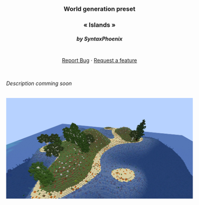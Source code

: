 <p align="center">
  <h3 align="center">World generation preset</h3>
  <h3 align="center">« Islands »</h3>
  <h5 align="center">by SyntaxPhoenix</h5>

  <p align="center">
    <br />
    <a href="https://github.com/SourceWriters/rwg-presets/issues/new?labels=bug&title=[Islands]%20Bug%20found">Report Bug</a>
    ·
    <a href="https://github.com/SourceWriters/rwg-presets/issues/new?labels=enhancement&title=[Islands]%20Feature%20request">Request a feature</a>
  </p>
</p>

<br/>

_Description comming soon_

<br/>

<img src="images/Island.jpg" />